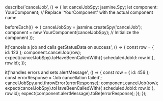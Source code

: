 describe('cancelJob', () => {
  let cancelJobSpy: jasmine.Spy;
  let component: YourComponent; // Replace 'YourComponent' with the actual component name

  beforeEach(() => {
    cancelJobSpy = jasmine.createSpy('cancelJob');
    component = new YourComponent(cancelJobSpy); // Initialize the component
  });

  it('cancels a job and calls getStatusData on success', () => {
    const row = { id: 123 };
    component.cancelJob(row);
    expect(cancelJobSpy).toHaveBeenCalledWith({ scheduledJobId: row.id }, row.id);
  });

  it('handles errors and sets alertMessage', () => {
    const row = { id: 456 };
    const errorResponse = 'Job cancellation failed';
    cancelJobSpy.and.throwError(errorResponse);
    component.cancelJob(row);
    expect(cancelJobSpy).toHaveBeenCalledWith({ scheduledJobId: row.id }, row.id);
    expect(component.alertMessage).toBe(errorResponse);
  });
});
